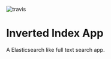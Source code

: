 ![travis](https://travis-ci.org/andela-odaniel/invertedindexapp.svg?branch=master)
# Inverted Index App
A Elasticsearch like full text search app.
